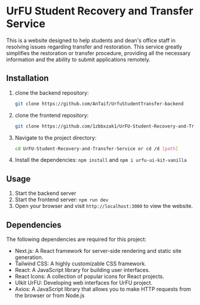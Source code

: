 # UrFU Student Recovery and Transfer Service
This is a website designed to help students and dean's office staff in resolving issues regarding transfer and restoration. This service greatly simplifies the restoration or transfer procedure, providing all the necessary information and the ability to submit applications remotely.

## Installation

1. clone the backend repository:
   ```bash
   git clone https://github.com/AnTaif/UrfuStudentTransfer-backend
   ```
3. clone the frontend repository:
   ```bash
   git clone https://github.com/1zbbxzak1/UrFU-Student-Recovery-and-Transfer-Service
   ```
5. Navigate to the project directory:
   ```bash
   cd UrFU-Student-Recovery-and-Transfer-Service or cd /d [path]
   ```
7. Install the dependencies: `npm install` and `npm i urfu-ui-kit-vanilla`

## Usage

1. Start the backend server
2. Start the frontend server: `npm run dev`
3. Open your browser and visit `http://localhost:3000` to view the website.

## Dependencies

The following dependencies are required for this project:

- Next.js: A React framework for server-side rendering and static site generation.
- Tailwind CSS: A highly customizable CSS framework.
- React: A JavaScript library for building user interfaces.
- React Icons: A collection of popular icons for React projects.
- UIkit UrFU: Developing web interfaces for UrFU project.
- Axios: A JavaScript library that allows you to make HTTP requests from the browser or from Node.js
